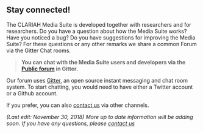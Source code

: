Stay connected!
---

The CLARIAH Media Suite is developed together with researchers and for researchers. Do you have a question about how the Media Suite works? Have you noticed a bug? Do you have suggestions for improving the Media Suite? For these questions or any other remarks we share a common Forum via the Gitter Chat rooms.

> **You can chat with the Media Suite users and developers via the [Public forum](https://gitter.im/CLARIAH-media-studies/Lobby) in Gitter.**

Our forum uses [Gitter](https://en.wikipedia.org/wiki/Gitter), an open source instant messaging and chat room system. To start chatting, you would need to have either a Twitter account or a Github account. 

If you prefer, you can also [contact us](http://mediasuite.clariah.nl/contact) via other channels.



*(Last edit: November 30, 2018)* *More up to date information will be adding soon. If you have any questions, please [contact us]( https://mediasuite.clariah.nl/contact )*
